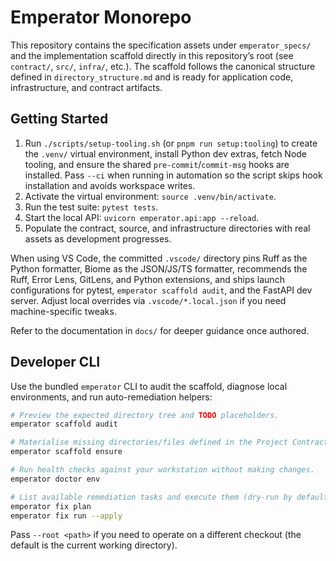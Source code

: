 # Emperator Monorepo

This repository contains the specification assets under `emperator_specs/` and the implementation scaffold directly in this repository’s root (see `contract/`, `src/`, `infra/`, etc.). The scaffold follows the canonical structure defined in `directory_structure.md` and is ready for application code, infrastructure, and contract artifacts.

## Getting Started

1. Run `./scripts/setup-tooling.sh` (or `pnpm run setup:tooling`) to create the `.venv/` virtual environment, install Python dev extras, fetch Node tooling, and ensure the shared `pre-commit`/`commit-msg` hooks are installed. Pass `--ci` when running in automation so the script skips hook installation and avoids workspace writes.
2. Activate the virtual environment: `source .venv/bin/activate`.
3. Run the test suite: `pytest tests`.
4. Start the local API: `uvicorn emperator.api:app --reload`.
5. Populate the contract, source, and infrastructure directories with real assets as development progresses.

When using VS Code, the committed `.vscode/` directory pins Ruff as the Python formatter, Biome as the JSON/JS/TS formatter, recommends the Ruff, Error Lens, GitLens, and Python extensions, and ships launch configurations for pytest, `emperator scaffold audit`, and the FastAPI dev server. Adjust local overrides via `.vscode/*.local.json` if you need machine-specific tweaks.

Refer to the documentation in `docs/` for deeper guidance once authored.

## Developer CLI

Use the bundled `emperator` CLI to audit the scaffold, diagnose local environments, and run auto-remediation helpers:

```bash
# Preview the expected directory tree and TODO placeholders.
emperator scaffold audit

# Materialise missing directories/files defined in the Project Contract.
emperator scaffold ensure

# Run health checks against your workstation without making changes.
emperator doctor env

# List available remediation tasks and execute them (dry-run by default).
emperator fix plan
emperator fix run --apply
```

Pass `--root <path>` if you need to operate on a different checkout (the default is the current working directory).
